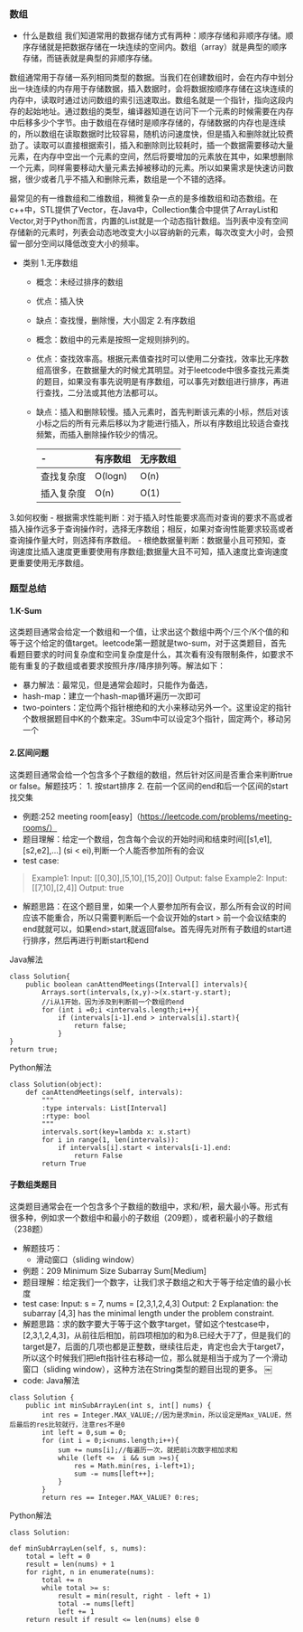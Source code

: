 ### 数组
- 什么是数组
我们知道常用的数据存储方式有两种：顺序存储和非顺序存储。顺序存储就是把数据存储在一块连续的空间内。数组（array）就是典型的顺序存储，而链表就是典型的非顺序存储。

数组通常用于存储一系列相同类型的数据。当我们在创建数组时，会在内存中划分出一块连续的内存用于存储数据，插入数据时，会将数据按顺序存储在这块连续的内存中，读取时通过访问数组的索引迅速取出。数组名就是一个指针，指向这段内存的起始地址。通过数组的类型，编译器知道在访问下一个元素的时候需要在内存中后移多少个字节。由于数组在存储时是顺序存储的，存储数据的内存也是连续的，所以数组在读取数据时比较容易，随机访问速度快，但是插入和删除就比较费劲了。读取可以直接根据索引，插入和删除则比较耗时，插一个数据需要移动大量元素，在内存中空出一个元素的空间，然后将要增加的元素放在其中，如果想删除一个元素，同样需要移动大量元素去掉被移动的元素。所以如果需求是快速访问数据，很少或者几乎不插入和删除元素，数组是一个不错的选择。

最常见的有一维数组和二维数组，稍微复杂一点的是多维数组和动态数组。在c++中，STL提供了Vector，在Java中，Collection集合中提供了ArrayList和Vector,对于Python而言，内置的List就是一个动态指针数组。当列表中没有空间存储新的元素时，列表会动态地改变大小以容纳新的元素，每次改变大小时，会预留一部分空间以降低改变大小的频率。
- 类别
    1.无序数组
    - 概念：未经过排序的数组
    - 优点：插入快
    - 缺点：查找慢，删除慢，大小固定
 2.有序数组
    - 概念：数组中的元素是按照一定规则排列的。
    - 优点：查找效率高。根据元素值查找时可以使用二分查找，效率比无序数组高很多，在数据量大的时候尤其明显。对于leetcode中很多查找元素类的题目，如果没有事先说明是有序数组，可以事先对数组进行排序，再进行查找，二分法或其他方法都可以。
    - 缺点：插入和删除较慢。插入元素时，首先判断该元素的小标，然后对该小标之后的所有元素后移以为才能进行插入，所以有序数组比较适合查找频繁，而插入删除操作较少的情况。

        |   - | 有序数组 | 无序数组 |
        | :------| :------ | :------ |
        | 查找复杂度 | O(logn) | O(n) |
        | 插入复杂度 |O(n)| O(1) |

3.如何权衡
    - 根据需求性能判断：对于插入时性能要求高而对查询的要求不高或者插入操作远多于查询操作时，选择无序数组；相反，如果对查询性能要求较高或者查询操作量大时，则选择有序数组。
    - 根绝数据量判断：数据量小且可预知，查询速度比插入速度更重要使用有序数组;数据量大且不可知，插入速度比查询速度更重要使用无序数组。

### 题型总结
#### 1.K-Sum
这类题目通常会给定一个数组和一个值，让求出这个数组中两个/三个/K个值的和等于这个给定的值target。leetcode第一题就是two-sum，对于这类题目，首先看题目要求的时间复杂度和空间复杂度是什么，其次看有没有限制条件，如要求不能有重复的子数组或者要求按照升序/降序排列等。解法如下：
- 暴力解法：最常见，但是通常会超时，只能作为备选，
- hash-map：建立一个hash-map循环遍历一次即可
- two-pointers：定位两个指针根绝和的大小来移动另外一个。这里设定的指针个数根据题目中K的个数来定。3Sum中可以设定3个指针，固定两个，移动另一个


#### 2.区间问题
这类题目通常会给一个包含多个子数组的数组，然后针对区间是否重合来判断true or false。解题技巧：
    1. 按start排序
    2. 在前一个区间的end和后一个区间的start找交集
- 例题:252 meeting room[easy]（https://leetcode.com/problems/meeting-rooms/）
- 题目理解：给定一个数组，包含每个会议的开始时间和结束时间[[s1,e1],[s2,e2],...] (si < ei),判断一个人能否参加所有的会议
- test case:
>Example1:
>Input: [[0,30],[5,10],[15,20]]
>Output: false
> Example2:
> Input: [[7,10],[2,4]]
>Output: true

- 解题思路：在这个题目里，如果一个人要参加所有会议，那么所有会议的时间应该不能重合，所以只需要判断后一个会议开始的start > 前一个会议结束的end就就可以，如果end>start,就返回false。首先得先对所有子数组的start进行排序，然后再进行判断start和end

Java解法
```
class Solution{
    public boolean canAttendMeetings(Interval[] intervals){
        Arrays.sort(intervals,(x,y)->(x.start-y.start);
        //i从1开始，因为涉及到判断前一个数组的end
        for (int i =0;i <intervals.length;i++){
            if (intervals[i-1].end > intervals[i].start){
                return false;
            }
}
return true;
```
Python解法
```
class Solution(object):
    def canAttendMeetings(self, intervals):
        """
        :type intervals: List[Interval]
        :rtype: bool
        """
        intervals.sort(key=lambda x: x.start)
        for i in range(1, len(intervals)):
            if intervals[i].start < intervals[i-1].end:
                return False
        return True

```

#### 子数组类题目
这类题目通常会在一个包含多个子数组的数组中，求和/积，最大最小等。形式有很多种，例如求一个数组中和最小的子数组（209题），或者积最小的子数组（238题）
- 解题技巧：
    - 滑动窗口（sliding window）
- 例题：209 Minimum Size Subarray Sum[Medium]
- 题目理解：给定我们一个数字，让我们求子数组之和大于等于给定值的最小长度
- test case:
Input: s = 7, nums = [2,3,1,2,4,3]
Output: 2
Explanation: the subarray [4,3] has the minimal length under the problem constraint.
- 解题思路：求的数字要大于等于这个数字target，譬如这个testcase中，[2,3,1,2,4,3]，从前往后相加，前四项相加的和为8.已经大于7了，但是我们的target是7，后面的几项也都是正整数，继续往后走，肯定也会大于target7，所以这个时候我们把left指针往右移动一位，那么就是相当于成为了一个滑动窗口（sliding window），这种方法在String类型的题目出现的更多。
￼
- code:
Java解法
```
class Solution {
    public int minSubArrayLen(int s, int[] nums) {
        int res = Integer.MAX_VALUE;//因为是求min，所以设定是Max_VALUE，然后最后的res比较就行，注意res不是0
        int left = 0,sum = 0;
        for (int i = 0;i<nums.length;i++){
            sum += nums[i];//每遍历一次，就把前i次数字相加求和
            while (left <=  i && sum >=s){
                res = Math.min(res, i-left+1);
                sum -= nums[left++];
            }
        }
        return res == Integer.MAX_VALUE? 0:res;
```
Python解法
```
class Solution:

def minSubArrayLen(self, s, nums):
    total = left = 0
    result = len(nums) + 1
    for right, n in enumerate(nums):
        total += n
        while total >= s:
            result = min(result, right - left + 1)
            total -= nums[left]
            left += 1
    return result if result <= len(nums) else 0
```


